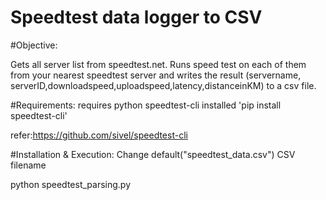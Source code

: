 Speedtest data logger to CSV
=========

#Objective: 

Gets all server list from speedtest.net. Runs speed test on each of them from your nearest speedtest server and writes the result (servername, serverID,downloadspeed,uploadspeed,latency,distanceinKM) to a csv file.

#Requirements:
requires python speedtest-cli installed
'pip install speedtest-cli'

refer:https://github.com/sivel/speedtest-cli

#Installation & Execution:
Change default("speedtest_data.csv") CSV filename

python speedtest_parsing.py
